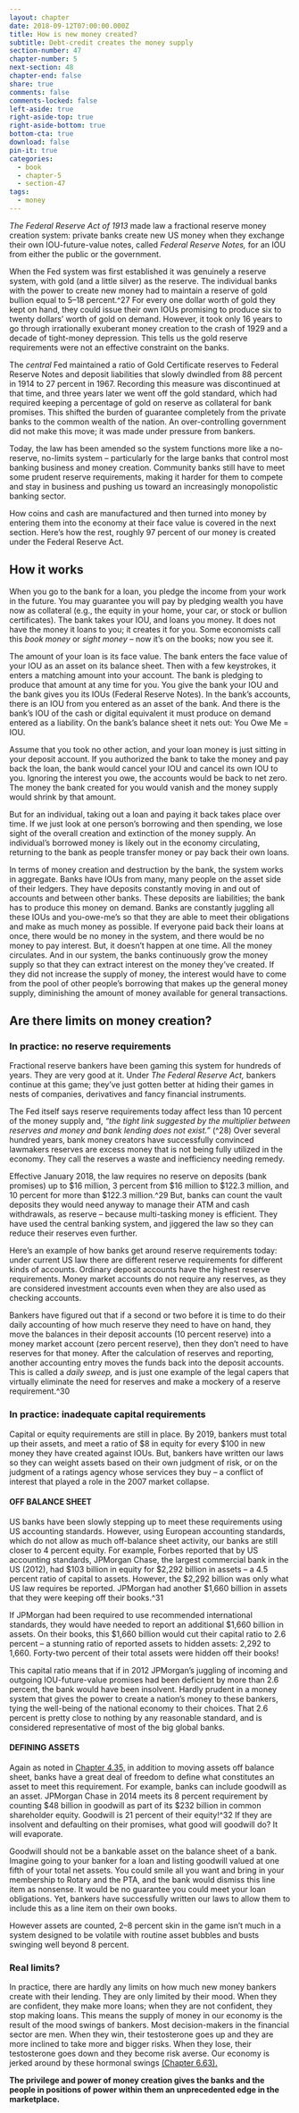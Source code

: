 ```yaml
---
layout: chapter
date: 2018-09-12T07:00:00.000Z
title: How is new money created?
subtitle: Debt-credit creates the money supply
section-number: 47
chapter-number: 5
next-section: 48
chapter-end: false
share: true
comments: false
comments-locked: false
left-aside: true
right-aside-top: true
right-aside-bottom: true
bottom-cta: true
download: false
pin-it: true
categories:
  - book
  - chapter-5
  - section-47
tags:
  - money
---
```

_The Federal Reserve Act of 1913_ made law a fractional reserve money
creation system: private banks create new US money when they
exchange their own IOU-future-value notes, called _Federal Reserve
Notes,_ for an IOU from either the public or the government.

When the Fed system was first established it was genuinely a reserve
system, with gold (and a little silver) as the reserve. The individual
banks with the power to create new money had to maintain a reserve
of gold bullion equal to 5–18 percent.^27 For every one dollar worth of
gold they kept on hand, they could issue their own IOUs promising
to produce six to twenty dollars’ worth of gold on demand. However,
it took only 16 years to go through irrationally exuberant money
creation to the crash of 1929 and a decade of tight-money depression.
This tells us the gold reserve requirements were not an effective
constraint on the banks.

The _central_ Fed maintained a ratio of Gold Certificate reserves to
Federal Reserve Notes and deposit liabilities that slowly dwindled
from 88 percent in 1914 to 27 percent in 1967. Recording this measure
was discontinued at that time, and three years later we went off the
gold standard, which had required keeping a percentage of gold on
reserve as collateral for bank promises. This shifted the burden of
guarantee completely from the private banks to the common wealth
of the nation. An over-controlling government did not make this
move; it was made under pressure from bankers.

Today, the law has been amended so the system functions more like
a no-reserve, no-limits system – particularly for the large banks that
control most banking business and money creation. Community
banks still have to meet some prudent reserve requirements, making
it harder for them to compete and stay in business and pushing us
toward an increasingly monopolistic banking sector.

How coins and cash are manufactured and then turned into money
by entering them into the economy at their face value is covered
in the next section. Here’s how the rest, roughly 97 percent of our
money is created under the Federal Reserve Act.

## How it works

When you go to the bank for a loan, you pledge the income from
your work in the future. You may guarantee you will pay by pledging
wealth you have now as collateral (e.g., the equity in your home,
your car, or stock or bullion certificates). The bank takes your IOU,
and loans you money. It does not have the money it loans to you;
it creates it for you. Some economists call this _book money_ or _sight
money_ – now it’s on the books; now you see it.

The amount of your loan is its face value. The bank enters the face
value of your IOU as an asset on its balance sheet. Then with a few
keystrokes, it enters a matching amount into your account. The bank
is pledging to produce that amount at any time for you. You give
the bank your IOU and the bank gives you its IOUs (Federal Reserve
Notes). In the bank’s accounts, there is an IOU from you entered as
an asset of the bank. And there is the bank’s IOU of the cash or digital
equivalent it must produce on demand entered as a liability. On the
bank’s balance sheet it nets out: You Owe Me = IOU.

Assume that you took no other action, and your loan money is just
sitting in your deposit account. If you authorized the bank to take
the money and pay back the loan, the bank would cancel your IOU
and cancel its own IOU to you. Ignoring the interest you owe, the
accounts would be back to net zero. The money the bank created
for you would vanish and the money supply would shrink by that
amount.

But for an individual, taking out a loan and paying it back takes
place over time. If we just look at one person’s borrowing and then
spending, we lose sight of the overall creation and extinction of the
money supply. An individual’s borrowed money is likely out in the
economy circulating, returning to the bank as people transfer money
or pay back their own loans.

In terms of money creation and destruction by the bank, the system
works in aggregate. Banks have IOUs from many, many people on
the asset side of their ledgers. They have deposits constantly moving
in and out of accounts and between other banks. These deposits are
liabilities; the bank has to produce this money on demand. Banks
are constantly juggling all these IOUs and you-owe-me’s so that
they are able to meet their obligations and make as much money as
possible. If everyone paid back their loans at once, there would be no
money in the system, and there would be no money to pay interest.
But, it doesn’t happen at one time. All the money circulates. And in
our system, the banks continuously grow the money supply so that
they can extract interest on the money they’ve created. If they did
not increase the supply of money, the interest would have to come
from the pool of other people’s borrowing that makes up the general
money supply, diminishing the amount of money available for
general transactions.

## Are there limits on money creation?

### In practice: no reserve requirements

Fractional reserve bankers have been gaming this system for hundreds
of years. They are very good at it. Under _The Federal Reserve Act,_
bankers continue at this game; they’ve just gotten better at hiding
their games in nests of companies, derivatives and fancy financial
instruments.

The Fed itself says reserve requirements today affect less than
10 percent of the money supply and, _“the tight link suggested by the
multiplier between reserves and money and bank lending does not exist.”_
(^28) Over several hundred years, bank money creators have successfully
convinced lawmakers reserves are excess money that is not being fully
utilized in the economy. They call the reserves a waste and inefficiency
needing remedy.

Effective January 2018, the law requires no reserve on deposits (bank
promises) up to $16 million, 3 percent from $16 million to $122.3
million, and 10 percent for more than $122.3 million.^29 But, banks
can count the vault deposits they would need anyway to manage their
ATM and cash withdrawals, as reserve – because multi-tasking money
is efficient. They have used the central banking system, and jiggered
the law so they can reduce their reserves even further.

Here’s an example of how banks get around reserve requirements
today: under current US law there are different reserve requirements
for different kinds of accounts. Ordinary deposit accounts have the
highest reserve requirements. Money market accounts do not require
any reserves, as they are considered investment accounts even when
they are also used as checking accounts.

Bankers have figured out that if a second or two before it is time to
do their daily accounting of how much reserve they need to have on
hand, they move the balances in their deposit accounts (10 percent
reserve) into a money market account (zero percent reserve), then
they don’t need to have reserves for that money. After the calculation
of reserves and reporting, another accounting entry moves the funds
back into the deposit accounts. This is called a _daily sweep,_ and is just
one example of the legal capers that virtually eliminate the need for
reserves and make a mockery of a reserve requirement.^30

### In practice: inadequate capital requirements

Capital or equity requirements are still in place. By 2019, bankers
must total up their assets, and meet a ratio of $8 in equity for every
$100 in new money they have created against IOUs. But, bankers
have written our laws so they can weight assets based on their own
judgment of risk, or on the judgment of a ratings agency whose
services they buy – a conflict of interest that played a role in the 2007
market collapse.

#### OFF BALANCE SHEET

US banks have been slowly stepping up to meet these requirements
using US accounting standards. However, using European accounting
standards, which do not allow as much off-balance sheet activity,
our banks are still closer to 4 percent equity. For example, Forbes
reported that by US accounting standards, JPMorgan Chase, the largest commercial bank in the US (2012), had $103 billion in
equity for $2,292 billion in assets – a 4.5 percent ratio of capital to
assets. However, the $2,292 billion was only what US law requires
be reported. JPMorgan had another $1,660 billion in assets that they
were keeping off their books.^31

If JPMorgan had been required to use recommended international
standards, they would have needed to report an additional $1,660
billion in assets. On their books, this $1,660 billion would cut their
capital ratio to 2.6 percent – a stunning ratio of reported assets to
hidden assets: 2,292 to 1,660. Forty-two percent of their total assets
were hidden off their books!

This capital ratio means that if in 2012 JPMorgan’s juggling of
incoming and outgoing IOU-future-value promises had been deficient
by more than 2.6 percent, the bank would have been insolvent.
Hardly prudent in a money system that gives the power to create a
nation’s money to these bankers, tying the well-being of the national
economy to their choices. That 2.6 percent is pretty close to nothing
by any reasonable standard, and is considered representative of most
of the big global banks.

#### DEFINING ASSETS

Again as noted in [Chapter 4.35,](https://usmoney.us/book/chapter-4/section-35) in addition to moving assets off
balance sheet, banks have a great deal of freedom to define what
constitutes an asset to meet this requirement. For example, banks
can include goodwill as an asset. JPMorgan Chase in 2014 meets its
8 percent requirement by counting $48 billion in goodwill as part of
its $232 billion in common shareholder equity. Goodwill is 21 percent
of their equity!^32 If they are insolvent and defaulting on their
promises, what good will goodwill do? It will evaporate.

Goodwill should not be a bankable asset on the balance sheet of a
bank. Imagine going to your banker for a loan and listing goodwill
valued at one fifth of your total net assets. You could smile all you
want and bring in your membership to Rotary and the PTA, and
the bank would dismiss this line item as nonsense. It would be no guarantee you could meet your loan obligations. Yet, bankers have
successfully written our laws to allow them to include this as a line
item on their own books.

However assets are counted, 2–8 percent skin in the game isn’t much
in a system designed to be volatile with routine asset bubbles and
busts swinging well beyond 8 percent.

### Real limits?

In practice, there are hardly any limits on how much new money
bankers create with their lending. They are only limited by their
mood. When they are confident, they make more loans; when they
are not confident, they stop making loans. This means the supply of
money in our economy is the result of the mood swings of bankers.
Most decision-makers in the financial sector are men. When they
win, their testosterone goes up and they are more inclined to take
more and bigger risks. When they lose, their testosterone goes down
and they become risk averse. Our economy is jerked around by these
hormonal swings [(Chapter 6.63).](https://usmoney.us/book/chapter-6/section-63)

**The privilege and power of money creation gives the banks and
the people in positions of power within them an unprecedented
edge in the marketplace.**
